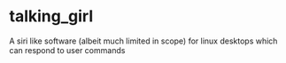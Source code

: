 # talking_girl
A siri like software (albeit much limited in scope) for linux desktops which can respond to user commands
